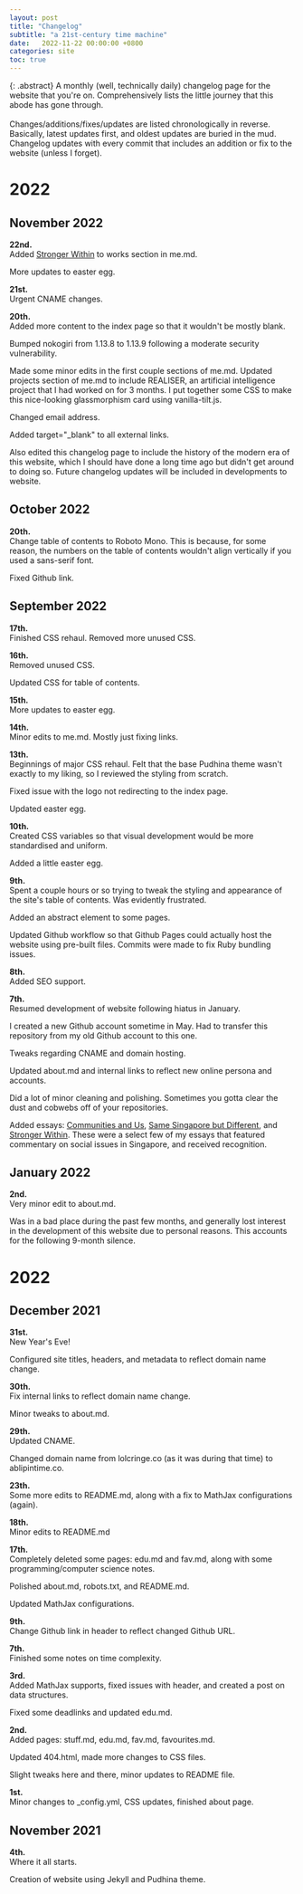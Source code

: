 ```yaml
---
layout: post
title: "Changelog"
subtitle: "a 21st-century time machine"
date:   2022-11-22 00:00:00 +0800
categories: site
toc: true
---
```


{: .abstract}
A monthly (well, technically daily) changelog page for the website that you're on. Comprehensively lists the little journey that this abode has gone through. <br> <br> Changes/additions/fixes/updates are listed chronologically in reverse. Basically, latest updates first, and oldest updates are buried in the mud. Changelog updates with every commit that includes an addition or fix to the website (unless I forget). 

# 2022
## November 2022
**22nd.** <br>
Added [Stronger Within](../essays/2022-05-26-stronger-within.md) to works section in me.md.

More updates to easter egg.

**21st.** <br>
Urgent CNAME changes.

**20th.** <br>
Added more content to the index page so that it wouldn't be mostly blank. 

Bumped nokogiri from 1.13.8 to 1.13.9 following a moderate security vulnerability.

Made some minor edits in the first couple sections of me.md. Updated projects section of me.md to include REALISER, an artificial intelligence project that I had worked on for 3 months. I put together some CSS to make this nice-looking glassmorphism card using vanilla-tilt.js.

Changed email address.

Added target="_blank" to all external links.

Also edited this changelog page to include the history of the modern era of this website, which I should have done a long time ago but didn't get around to doing so. Future changelog updates will be included in developments to website.

## October 2022
**20th.** <br>
Change table of contents to Roboto Mono. This is because, for some reason, the numbers on the table of contents wouldn't align vertically if you used a sans-serif font. 

Fixed Github link.

## September 2022
**17th.** <br>
Finished CSS rehaul. Removed more unused CSS.

**16th.** <br>
Removed unused CSS.

Updated CSS for table of contents.

**15th.** <br>
More updates to easter egg.

**14th.** <br>
Minor edits to me.md. Mostly just fixing links.

**13th.** <br>
Beginnings of major CSS rehaul. Felt that the base Pudhina theme wasn't exactly to my liking, so I reviewed the styling from scratch.

Fixed issue with the logo not redirecting to the index page.

Updated easter egg.

**10th.** <br>
Created CSS variables so that visual development would be more standardised and uniform.

Added a little easter egg.

**9th.** <br>
Spent a couple hours or so trying to tweak the styling and appearance of the site's table of contents. Was evidently frustrated.

Added an abstract element to some pages.

Updated Github workflow so that Github Pages could actually host the website using pre-built files. Commits were made to fix Ruby bundling issues.

**8th.** <br>
Added SEO support.

**7th.** <br>
Resumed development of website following hiatus in January.

I created a new Github account sometime in May. Had to transfer this repository from my old Github account to this one.

Tweaks regarding CNAME and domain hosting.

Updated about.md and internal links to reflect new online persona and accounts.

Did a lot of minor cleaning and polishing. Sometimes you gotta clear the dust and cobwebs off of your repositories.

Added essays: [Communities and Us](../essays/2021-05-28-communities-and-us.md), [Same Singapore but Different](../essays/2021-07-12-same-singapore-but-different.md), and [Stronger Within](../essays/2022-05-26-stronger-within.md). These were a select few of my essays that featured commentary on social issues in Singapore, and received recognition.

## January 2022
**2nd.** <br>
Very minor edit to about.md.

Was in a bad place during the past few months, and generally lost interest in the development of this website due to personal reasons. This accounts for the following 9-month silence.


# 2022
## December 2021

**31st.** <br>
New Year's Eve!

Configured site titles, headers, and metadata to reflect domain name change.

**30th.** <br>
Fix internal links to reflect domain name change.

Minor tweaks to about.md.

**29th.** <br>
Updated CNAME.

Changed domain name from lolcringe.co (as it was during that time) to ablipintime.co.

**23th.** <br>
Some more edits to README.md, along with a fix to MathJax configurations (again).

**18th.** <br>
Minor edits to README.md

**17th.** <br>
Completely deleted some pages: edu.md and fav.md, along with some programming/computer science notes.

Polished about.md, robots.txt, and README.md.

Updated MathJax configurations.

**9th.** <br>
Change Github link in header to reflect changed Github URL.

**7th.** <br>
Finished some notes on time complexity.

**3rd.** <br>
Added MathJax supports, fixed issues with header, and created a post on data structures.

Fixed some deadlinks and updated edu.md.

**2nd.** <br>
Added pages: stuff.md, edu.md, fav.md, favourites.md.

Updated 404.html, made more changes to CSS files.

Slight tweaks here and there, minor updates to README file.

**1st.** <br>
Minor changes to _config.yml, CSS updates, finished about page.

## November 2021

**4th.** <br>
Where it all starts.

Creation of website using Jekyll and Pudhina theme.